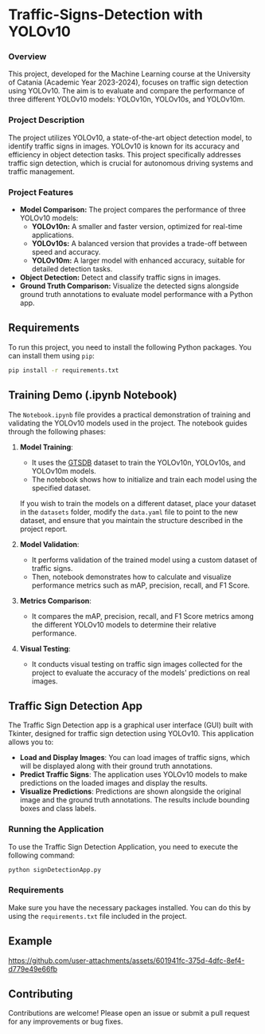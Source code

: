 # Traffic-Signs-Detection with YOLOv10

### Overview

This project, developed for the Machine Learning course at the University of Catania (Academic Year 2023-2024), focuses on traffic sign detection using YOLOv10. The aim is to evaluate and compare the performance of three different YOLOv10 models: YOLOv10n, YOLOv10s, and YOLOv10m.

### Project Description

The project utilizes YOLOv10, a state-of-the-art object detection model, to identify traffic signs in images. YOLOv10 is known for its accuracy and efficiency in object detection tasks. This project specifically addresses traffic sign detection, which is crucial for autonomous driving systems and traffic management.

### Project Features

- **Model Comparison:** The project compares the performance of three YOLOv10 models:
  - **YOLOv10n:** A smaller and faster version, optimized for real-time applications.
  - **YOLOv10s:** A balanced version that provides a trade-off between speed and accuracy.
  - **YOLOv10m:** A larger model with enhanced accuracy, suitable for detailed detection tasks.
- **Object Detection:** Detect and classify traffic signs in images.
- **Ground Truth Comparison:** Visualize the detected signs alongside ground truth annotations to evaluate model performance with a Python app.

## Requirements

To run this project, you need to install the following Python packages. You can install them using `pip`:
```bash
pip install -r requirements.txt
```

## Training Demo (.ipynb Notebook)

The `Notebook.ipynb` file provides a practical demonstration of training and validating the YOLOv10 models used in the project. The notebook guides through the following phases:

1. **Model Training**: 
   - It uses the [GTSDB](https://benchmark.ini.rub.de/gtsdb_dataset.html) dataset to train the YOLOv10n, YOLOv10s, and YOLOv10m models.
   - The notebook shows how to initialize and train each model using the specified dataset.

   If you wish to train the models on a different dataset, place your dataset in the `datasets` folder, modify the `data.yaml` file to point to the new dataset, and ensure that you maintain the structure described in the project report.

2. **Model Validation**:
   - It performs validation of the trained model using a custom dataset of traffic signs.
   - Then, notebook demonstrates how to calculate and visualize performance metrics such as mAP, precision, recall, and F1 Score.

3. **Metrics Comparison**:
   - It compares the mAP, precision, recall, and F1 Score metrics among the different YOLOv10 models to determine their relative performance.

4. **Visual Testing**:
   - It conducts visual testing on traffic sign images collected for the project to evaluate the accuracy of the models' predictions on real images.


## **Traffic Sign Detection App**

The Traffic Sign Detection app is a graphical user interface (GUI) built with Tkinter, designed for traffic sign detection using YOLOv10. This application allows you to:

- **Load and Display Images**: You can load images of traffic signs, which will be displayed along with their ground truth annotations.
- **Predict Traffic Signs**: The application uses YOLOv10 models to make predictions on the loaded images and display the results.
- **Visualize Predictions**: Predictions are shown alongside the original image and the ground truth annotations. The results include bounding boxes and class labels.

### **Running the Application**

To use the Traffic Sign Detection Application, you need to execute the following command:

```bash
python signDetectionApp.py
```
### **Requirements**

Make sure you have the necessary packages installed. You can do this by using the `requirements.txt` file included in the project.


## Example

https://github.com/user-attachments/assets/601941fc-375d-4dfc-8ef4-d779e49e66fb

## Contributing

Contributions are welcome! Please open an issue or submit a pull request for any improvements or bug fixes.

